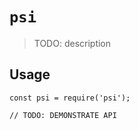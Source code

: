 # `psi`

> TODO: description

## Usage

```
const psi = require('psi');

// TODO: DEMONSTRATE API
```
